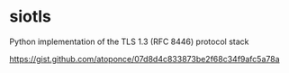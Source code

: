 siotls
======

Python implementation of the TLS 1.3 (RFC 8446) protocol stack

https://gist.github.com/atoponce/07d8d4c833873be2f68c34f9afc5a78a
